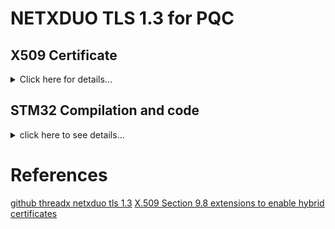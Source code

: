# NETXDUO TLS 1.3 for PQC

## X509 Certificate
<details>

<summary>Click here for details...</summary>

### Using XCA
- Using xca to create ed ca, server and client certificates.
- Add pqc extension with openssl 3.5 or later. [doc](- https://github.com/packetqc/PQC#using-openssl-350-includes-pqc-oqs-not-required-anymore).
- export der format CA certificate ( and private key PKCS#1 for RSA, RFC 5915 for ECC, if private key is required ). For certificates that identify a device, the associated private key must be loaded along with the certificate.
- export der format client and server certificates ( and private keys if RSA) but ED

### Using OpenSSL (supports PQC, recommended**)

root.conf file:

```
[ req ]
prompt                 = no
distinguished_name     = req_distinguished_name

[ req_distinguished_name ]
C                      = CA
ST                     = QC
L                      = QC
O                      = Labs
OU                     = Labs
CN                     = Root Certificate
emailAddress           = netadmin@pqc.ca

[ ca_extensions ]
subjectKeyIdentifier   = hash
authorityKeyIdentifier = keyid:always,issuer:always
keyUsage               = critical, keyCertSign
basicConstraints       = critical, CA:true
```

file entity.conf:

```
[ req ]
prompt                 = no
distinguished_name     = req_distinguished_name

[ req_distinguished_name ]
C                      = CA
ST                     = QC
L                      = QC
O                      = Labs
OU                     = Labs
CN                     = Entity Certificate
emailAddress           = netadmin@pqc.ca

[ x509v3_extensions ]
subjectAltName = IP:127.0.0.1
subjectKeyIdentifier   = hash
authorityKeyIdentifier = keyid:always,issuer:always
keyUsage               = critical, digitalSignature
extendedKeyUsage       = critical, serverAuth,clientAuth
basicConstraints       = critical, CA:false
```

Generate the pqc certificates and keys

```
 openssl genpkey -algorithm mldsa87 -outform der -out mldsa87_root_key.der
 openssl genpkey -algorithm mldsa87 -outform der -out mldsa87_entity_key.der
 openssl req -x509 -config root.conf -extensions ca_extensions -days 1095 -set_serial 20 -key mldsa87_root_key.der -out mldsa87_root_cert.der
 openssl req -new -config entity.conf -key mldsa87_entity_key.der -out mldsa87_entity_req.der
 openssl x509 -req -in mldsa87_entity_req.der -CA mldsa87_root_cert.der -CAkey mldsa87_root_key.der -extfile entity.conf -extensions x509v3_extensions -days 1095 -set_serial 21 -out mldsa87_entity_cert.der
 openssl verify -no-CApath -check_ss_sig -CAfile mldsa87_root_cert.der mldsa87_entity_cert.der
```

### Convert Certificates to C code
convert to c with 'xxd -i'

  ```
      xxd -i mldsa87_root_cert.der >> certificate_data.h
      xxd -i mldsa87_root_key.der >> certificate_data.h
      xxd -i mldsa87_entity_cert.der >> certificate_data.h
      xxd -i mldsa87_entity_key.der >> certificate_data.h
  ```

</details>

## STM32 Compilation and code

<details>

<summary>click here to see details...</summary>

- NX_SECURE_TLS_ENABLE_TLS_1_3 must be defined globally (use CubeMX and enable crypto prerequisite for x509 validations)
- If no key is supplied, the value NX_SECURE_X509_KEY_TYPE_NONE (0x00). Other values for keys are NX_SECURE_X509_KEY_TYPE_RSA_PKCS1_DER (0x01 RSA, PKCS#1) and NX_SECURE_X509_KEY_TYPE_EC_DER (0x02 ECDSA, RFC 5915).

### store X509 certificates and keys to internal flash memory

1) C or H code file certificate and keys modification (created from xxd procedure). Add next code to certificates and to keys definitions:

```
__attribute__((section(".certificates")))
```

1) Linker script file modification:

```
/* The custom section for your certificates */
  .certificates :
  {
    . = ALIGN(4);
    KEEP(*(.certificates))
  } > FLASH
```


### server initialization
- nx_secure_x509_certificate_initialize
- nx_secure_tls_local_certificate_add
- nx_secure_tls_local_certificate_remove
- NX_SECURE_X509_CERT is populated

### client initialization
- nx_secure_tls_remote_certificate_allocate ? still required ... nx_secure_tls_session_packet_buffer_set ?
- nx_secure_x509_certificate_initialize
- nx_secure_tls_trusted_certificate_add
- nx_secure_trusted_certificate_remove
- NX_SECURE_X509_CERT is populated

### tls session start
requires to establish tcp first and use it in tls control block

#### server
- nx_tcp_server_socket_listen
- nx_tcp_server_socket_accept

#### client
- nx_tcp_client_socket_connect

#### upon tcp establishment
- nx_secure_tls_session_start

### network packet allocation
- nx_secure_tls_packet_allocate ( not nx_packet_allocate )

### tls session send
- nx_secure_tls_session_send ( identical as nx_tcp_socket_send )

### tls session receive
- nx_secure_tls_session_receive ( identical as nx_tcp_socket_receive )

### tls session close
once tls session is completed, both end must CloseNotify alert to the other side to shutdown the session. Both sides must receive and process the alert to ensure a successful session shutdown.

- nx_secure_tls_session_end ( this will call the session close notify alert )
- NX_SECURE_TLS_SESSION_CLOSED received if trying to transmit to a closed session.
- NX_SECURE_TLS_SESSION_CLOSE_FAIL is the return code on session close failed.

### certificate validation
When using TLS with X.509 certificates for host identification and verification, it is important to understand how those certificates are actually validated. While the TLS specification does not provide detailed instructions on how to validate a certificate, it does refer to the X.509 specification (RFC 5280). In general, it is expected that TLS will perform at least basic validation on incoming certificates (those certificates supplied by the remote host during the TLS handshake), and NetX Duo Secure TLS is no different.

- nx_secure_tls_session_certificate_callback_set : for any additionnal validation: set a callback that will be called automatically, if set, after basic validation.

#### additionnal routines
- nx_secure_x509_common_name_dns_check
- nx_secure_x509_crl_revocation_check
- nx_secure_x509_extended_key_usage_extension_parse
- nx_secure_x509_key_usage_extension_parse
- nx_secure_x509_extension_find
  
NetX Duo Secure's X.509 implementation does provide a service to extract unsupported extensions as well: nx_secure_x509_extension_find. This API is intended for advanced users as it requires knowledge of DER-encoded ASN.1 in order to parse the data returned. It it used internally to extract supported extensions but is supplied for convenience in developing customized support for X.509 extensions.

```
typedef struct NX_SECURE_X509_EXTENSION_STRUCT
{
    /* Identifier (maps to OID) for this extension. */
    USHORT nx_secure_x509_extension_id;

    /* Critical flag - boolean value. */
    USHORT nx_secure_x509_extension_critical;

    /* Pointer to DER-encoded extension data. */
    const UCHAR *nx_secure_x509_extension_data;
    ULONG        nx_secure_x509_extension_data_length;
} NX_SECURE_X509_EXTENSION;
```

To use nx_secure_x509_extension_find, a NX_SECURE_X509_EXTENSION is passed in, along with the certificate and an extension ID, which is an integer representation of the variable-length OID string for a known extension type. A complete list of supported OIDs for X.509 extensions is provided in the API reference for nx_secure_x509_extension_find on page 178.

### client certificate authentication
- nx_secure_tls_local_certificate_add

### server certificate authentication
When Client Certificate Authentication is enabled, the TLS Server will request a certificate from the remote TLS Client during the TLS handshake. In NetX Duo Secure TLS Server, the Client certificate is checked against the store of trusted certificates created with nxsecure_tlstrustedcertificateadd following the X.509 issuer chain.

- nxsecuretlssessionclientverifyenable (to enable client authentication. coded before calling nx_secure_tls_session_start)
- nxsecuretlssessionclientverifydisable 

### cryptographic method
NetX Duo Secure TLS provides the following encryption methods: AES RSA NULL
NetX Duo Secure TLS provides the following authentication methods: HMAC-MD5 HMAC-SHA1 HMAC-SHA256

nx_crypto_algorithm: This field identifies the algorithm described in the variable method Some valid values for NetX Duo Secure TLS are as follows (refer to nx_crypto_const.h for specific values): NX_CRYPTO_NONE NX_CRYPTO_ENCRYPTION_NULL NX_CRYPTO_ENCRYPTION_AES_CBC NX_CRYPTO_AUTHENTICATION_NONE TLS_HASH_SHA_1 TLS_HASH_SHA_256 TLS_HASH_MD5 TLS_CIPHER_RSA TLS_CIPHER_NULL

- NX_CRYPTO_METHOD
- crypto_init_function
- crypto_cleanup_function
- crypto_operation_function : This is the routine that performs the actual encryption, decryption, and authentication services like NX_CRYPTO_ENCRYPT, NX_CRYPTO_DECRYPT, NX_CRYPTO_AUTHENTICATE, NX_CRYPTO_VERIFY


</details>


# References
[github threadx netxduo tls 1.3](https://github.com/eclipse-threadx/rtos-docs/blob/main/rtos-docs/netx-duo/netx-duo-secure-tls/chapter3.md)
[X.509 Section 9.8 extensions to enable hybrid certificates](https://www.bouncycastle.org/resources/preparing-for-the-migration-to-post-quantum-public-key-algorithms-with-hybrid-certificates/)
